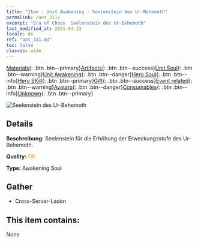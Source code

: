 ```yaml
---
title: "Item - Unit Awakening - Seelenstein des Ur-Behemoth"
permalink: /unt_311/
excerpt: "Era of Chaos  Seelenstein des Ur-Behemoth"
last_modified_at: 2021-04-23
locale: de
ref: "unt_311.md"
toc: false
classes: wide
---
```

 [Materials](/ItemsDE/){: .btn .btn--primary}[Artifacts](/ItemsDE/Artifacts/){: .btn .btn--success}[Unit Soul](/ItemsDE/UnitSoul/){: .btn .btn--warning}[Unit Awakening](/ItemsDE/UnitAwakening/){: .btn .btn--danger}[Hero Soul](/ItemsDE/HeroSoul/){: .btn .btn--info}[Hero SKill](/ItemsDE/HeroSkill/){: .btn .btn--primary}[Gift](/ItemsDE/Gift/){: .btn .btn--success}[Event related](/ItemsDE/Events/){: .btn .btn--warning}[Avatars](/ItemsDE/Avatars/){: .btn .btn--danger}[Consumables](/ItemsDE/Consumables/){: .btn .btn--info}[Unknown](/ItemsDE/Unknown/){: .btn .btn--primary}

 ![Seelenstein des Ur-Behemoth](/images/u/tia_bimeng.jpg)

## Details
 **Beschreibung:** Seelenstein für die Erhöhung der Erweckungsstufe des Ur-Behemoth.

 **Quality:** <span style="color: #FF8C00">OK</span>

 **Type:** Awakening Soul

## Gather

*    Cross-Server-Laden 

## This item contains:

  None

